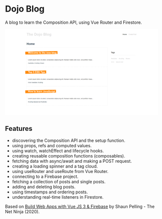 # Dojo Blog

A blog to learn the Composition API, using Vue Router and Firestore.

<p align="center">
        <img src="screenshot.png">
</p>

## Features

- discovering the Composition API and the setup function.
- using props, refs and computed values.
- using watch, watchEffect and lifecycle hooks.
- creating reusable composition functions (composables).
- fetching data with async/await and making a POST request.
- creating a loading spinner and a tag cloud.
- using useRouter and useRoute from Vue Router.
- connecting to a Firebase project.
- fetching a collection of posts and single posts.
- adding and deleting blog posts.
- using timestamps and ordering posts.
- understanding real-time listeners in Firestore.

Based on [Build Web Apps with Vue JS 3 & Firebase](https://www.udemy.com/course/build-web-apps-with-vuejs-firebase/) by Shaun Pelling - The Net Ninja (2020).
